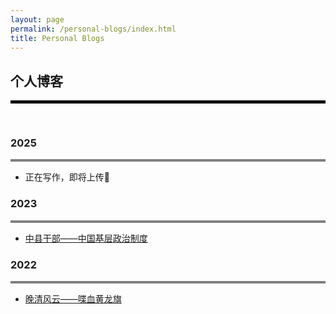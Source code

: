 ```yaml
---
layout: page
permalink: /personal-blogs/index.html
title: Personal Blogs
---
```



## 个人博客
<div style="border-top: 5px solid black;"></div>
<div style="height: 30px;"></div>

### 2025
<div style="border-top: 4px solid gray;"></div>

- 正在写作，即将上传🚀


### 2023
<div style="border-top: 4px solid gray;"></div>

- [中县干部——中国基层政治制度](https://chunyangzhang.com/blogs/23cccgps)


### 2022
<div style="border-top: 4px solid gray;"></div>

- [晚清风云——喋血黄龙旗](https://chunyangzhang.com/blogs/22lqdtbhb)